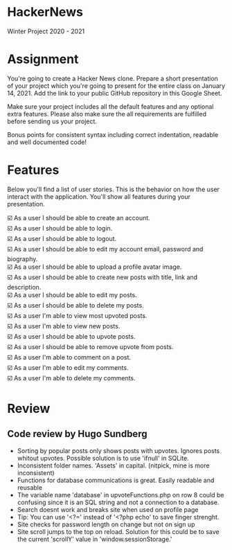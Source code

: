 # HackerNews

Winter Project 2020 - 2021

# Assignment

You're going to create a Hacker News clone. Prepare a short presentation of your project which you're going to present for the entire class on January 14, 2021. Add the link to your public GitHub repository in this Google Sheet.

Make sure your project includes all the default features and any optional extra features. Please also make sure the all requirements are fulfilled before sending us your project.

Bonus points for consistent syntax including correct indentation, readable and well documented code!

# Features

Below you'll find a list of user stories. This is the behavior on how the user interact with the application. You'll show all features during your presentation.

:ballot_box_with_check: As a user I should be able to create an account. <br>
:ballot_box_with_check: As a user I should be able to login.<br>
:ballot_box_with_check: As a user I should be able to logout.<br>
:ballot_box_with_check: As a user I should be able to edit my account email, password and biography.<br>
:ballot_box_with_check: As a user I should be able to upload a profile avatar image.<br>
:ballot_box_with_check: As a user I should be able to create new posts with title, link and description.<br>
:ballot_box_with_check: As a user I should be able to edit my posts.<br>
:ballot_box_with_check: As a user I should be able to delete my posts.<br>
:ballot_box_with_check: As a user I'm able to view most upvoted posts.<br>
:ballot_box_with_check: As a user I'm able to view new posts.<br>
:ballot_box_with_check: As a user I should be able to upvote posts.<br>
:ballot_box_with_check: As a user I should be able to remove upvote from posts.<br>
:ballot_box_with_check: As a user I'm able to comment on a post.<br>
:ballot_box_with_check: As a user I'm able to edit my comments.<br>
:ballot_box_with_check: As a user I'm able to delete my comments.<br>

# Review
## Code review by Hugo Sundberg

* Sorting by popular posts only shows posts with upvotes. Ignores posts whitout upvotes. Possible solution is to use 'ifnull' in SQLite. 
* Inconsistent folder names. 'Assets' in capital. (nitpick, mine is more inconsistent)
* Functions for database communications is great. Easily readable and reusable
* The variable name 'database' in upvoteFunctions.php on row 8 could be confusing since it is an SQL string and not a connection to a database.  
* Search doesnt work and breaks site when used on profile page
* Tip: You can use '<?=' instead of '<?php echo' to save finger strenght. 
* Site checks for password length on change but not on sign up
* Site scroll jumps to the top on reload. Solution for this could be to save the current 'scrollY' value in 'window.sessionStorage.'

